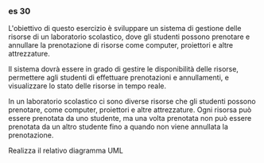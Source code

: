 ### es 30

L'obiettivo di questo esercizio è sviluppare un sistema di gestione delle risorse di un laboratorio scolastico,
dove gli studenti possono prenotare e annullare la prenotazione di risorse come computer, proiettori e altre
attrezzature.

Il sistema dovrà essere in grado di gestire le disponibilità delle risorse, permettere agli studenti di effettuare
prenotazioni e annullamenti, e visualizzare lo stato delle risorse in tempo reale.

In un laboratorio scolastico ci sono diverse risorse che gli studenti possono prenotare, come computer, proiettori
e altre attrezzature. Ogni risorsa può essere prenotata da uno studente, ma una volta prenotata non può
essere prenotata da un altro studente fino a quando non viene annullata la prenotazione.  

Realizza il relativo diagramma UML